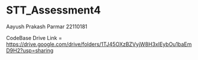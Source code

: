 # STT_Assessment4

Aayush Prakash Parmar 22110181

CodeBase Drive Link = https://drive.google.com/drive/folders/1TJ45OXzBZVyjW8H3xIEybOu1baEmD9H2?usp=sharing
